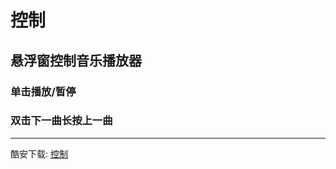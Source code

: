 

# 控制

## 悬浮窗控制音乐播放器
### 单击播放/暂停
### 双击下一曲长按上一曲

------



酷安下载: [控制](http://coolapk.com/apk/com.frowhy.dominate)
